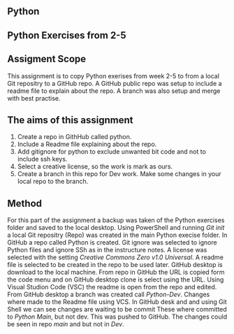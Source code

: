 ## Python
## Python  Exercises from 2-5
## Assigment Scope
This assignment is to copy Python exerises from week 2-5 to from a local Git repositry to a GitHub repo. A GitHub public repo was setup to include a readme file to explain about the repo. A branch was also setup and merge with best practise.  
## The aims of this assignment 
1. Create a repo in GithHub called python.
2. Include a Readme file explaining about the repo.
3. Add gitignore for python to exclude unwanted bit code and not to include ssh keys.
4. Select a creative license, so the work is mark as ours. 
5. Create a branch in this repo for Dev work.
Make some changes in your local repo to the branch. 
## Method  #
For this part of the assignment a backup was taken of the Python exercises folder and saved to the local desktop. Using PowerShell and running *Git init* a local Git repositry (Repo) was created in the main Python execise folder. In GitHub a repo called Python is created.  Git ignore was selected to ignore Python files and ignore SSh as in the instructure notes. A license was selected with the setting *Creative Commons Zero v1.0 Universal*. A readme file is selected to be created in the repo to be used later. GitHub desktop is download to the local machine. From repo in GitHub the URL is copied form the code menu and on GitHub desktop clone is select using the URL. Using Visual Studion Code (VSC) the readme is open from the repo and edited. From GitHub desktop a branch was created call *Python-Dev*. Changes where made to the Readme file using VCS. In GitHub desk and and using Git Shell we can see changes are waiting to be commit These where committed to *Python Main*, but not dev. This was pushed to GitHub. The changes could be seen in repo *main* and but not in *Dev*. 

